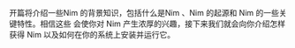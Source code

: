 开篇将介绍一些Nim 的背景知识，包括什么是Nim 、Nim 的起源和 Nim 的一些关键特性。相信这些   会使你对 Nim 产生浓厚的兴趣，接下来我们就会向你介绍怎样获得 Nim 以及如何在你的系统上安装并运行它。